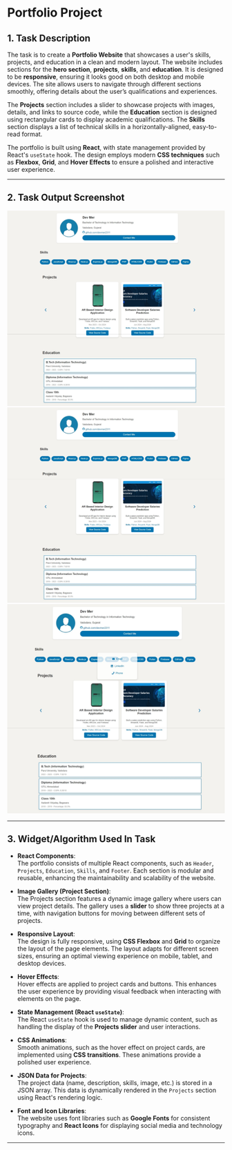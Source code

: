 
# **Portfolio Project**

## 1. Task Description

The task is to create a **Portfolio Website** that showcases a user's skills, projects, and education in a clean and modern layout. The website includes sections for the **hero section**, **projects**, **skills**, and **education**. It is designed to be **responsive**, ensuring it looks good on both desktop and mobile devices. The site allows users to navigate through different sections smoothly, offering details about the user’s qualifications and experiences.

The **Projects** section includes a slider to showcase projects with images, details, and links to source code, while the **Education** section is designed using rectangular cards to display academic qualifications. The **Skills** section displays a list of technical skills in a horizontally-aligned, easy-to-read format. 

The portfolio is built using **React**, with state management provided by React's `useState` hook. The design employs modern **CSS techniques** such as **Flexbox**, **Grid**, and **Hover Effects** to ensure a polished and interactive user experience.

---

## 2. Task Output Screenshot

![Portfolio Screenshot 1](./p1.jpeg)
![Portfolio Screenshot 2](./p2.jpeg)
![Portfolio Screenshot 2](./p3.jpeg)


---

## 3. Widget/Algorithm Used In Task

- **React Components**:  
  The portfolio consists of multiple React components, such as `Header`, `Projects`, `Education`, `Skills`, and `Footer`. Each section is modular and reusable, enhancing the maintainability and scalability of the website.

- **Image Gallery (Project Section)**:  
  The Projects section features a dynamic image gallery where users can view project details. The gallery uses a **slider** to show three projects at a time, with navigation buttons for moving between different sets of projects.

- **Responsive Layout**:  
  The design is fully responsive, using **CSS Flexbox** and **Grid** to organize the layout of the page elements. The layout adapts for different screen sizes, ensuring an optimal viewing experience on mobile, tablet, and desktop devices.

- **Hover Effects**:  
  Hover effects are applied to project cards and buttons. This enhances the user experience by providing visual feedback when interacting with elements on the page.

- **State Management (React `useState`)**:  
  The React `useState` hook is used to manage dynamic content, such as handling the display of the **Projects slider** and user interactions.

- **CSS Animations**:  
  Smooth animations, such as the hover effect on project cards, are implemented using **CSS transitions**. These animations provide a polished user experience.

- **JSON Data for Projects**:  
  The project data (name, description, skills, image, etc.) is stored in a JSON array. This data is dynamically rendered in the `Projects` section using React's rendering logic.

- **Font and Icon Libraries**:  
  The website uses font libraries such as **Google Fonts** for consistent typography and **React Icons** for displaying social media and technology icons.

---
